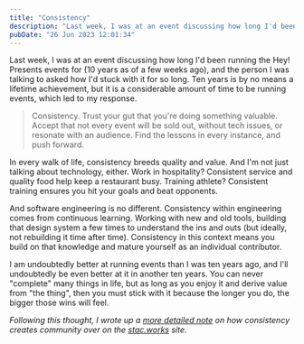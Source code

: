 ```yaml
---
title: "Consistency"
description: "Last week, I was at an event discussing how long I'd been running the Hey! Presents events for (10 years as of a few weeks ago), and the person I was talking to asked how I'd stuck with it for so long."
pubDate: "26 Jun 2023 12:01:34"
---
```


Last week, I was at an event discussing how long I'd been running the Hey! Presents events for (10 years as of a few weeks ago), and the person I was talking to asked how I'd stuck with it for so long. Ten years is by no means a lifetime achievement, but it is a considerable amount of time to be running events, which led to my response.

> Consistency. Trust your gut that you're doing something valuable. Accept that not every event will be sold out, without tech issues, or resonate with an audience. Find the lessons in every instance, and push forward.

In every walk of life, consistency breeds quality and value. And I'm not just talking about technology, either. Work in hospitality? Consistent service and quality food help keep a restaurant busy. Training athlete? Consistent training ensures you hit your goals and beat opponents.

And software engineering is no different. Consistency within engineering comes from continuous learning. Working with new and old tools, building that design system a few times to understand the ins and outs (but ideally, not rebuilding it time after time). Consistency in this context means you build on that knowledge and mature yourself as an individual contributor.

I am undoubtedly better at running events than I was ten years ago, and I'll undoubtedly be even better at it in another ten years. You can never "complete" many things in life, but as long as you enjoy it and derive value from "the thing", then you must stick with it because the longer you do, the bigger those wins will feel.

_Following this thought, I wrote up a [more detailed note](https://stac.works/notes/consistency-creates-community/) on how consistency creates community over on the [stac.works](https://stac.works) site._
